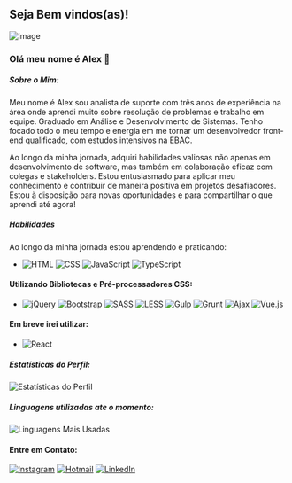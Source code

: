 ## Seja Bem vindos(as)!


![image](https://github.com/user-attachments/assets/118027d0-78e8-41bf-981c-abea09ea851a)



### Olá meu nome é Alex  👋

##### Sobre o Mim:

Meu nome é Alex sou analista de suporte com três anos de experiência na área onde aprendi muito sobre resolução de problemas e trabalho em equipe. Graduado em Análise e Desenvolvimento de Sistemas. Tenho focado todo o meu tempo e energia em me tornar um desenvolvedor front-end qualificado, com estudos intensivos na EBAC.

Ao longo da minha jornada, adquiri habilidades valiosas não apenas em desenvolvimento de software, mas também em colaboração eficaz com colegas e stakeholders. Estou entusiasmado para aplicar meu conhecimento e contribuir de maneira positiva em projetos desafiadores. Estou à disposição para novas oportunidades e para compartilhar o que aprendi até agora!

##### Habilidades
Ao longo da minha jornada estou aprendendo e praticando:


- ![HTML](https://img.shields.io/badge/-HTML5-E34F26?style=flat-square&logo=html5&logoColor=white) ![CSS](https://img.shields.io/badge/-CSS3-1572B6?style=flat-square&logo=css3) ![JavaScript](https://img.shields.io/badge/-JavaScript-F7DF1E?style=flat-square&logo=javascript&logoColor=black) ![TypeScript](https://img.shields.io/badge/-TypeScript-3178C6?style=flat-square&logo=typescript&logoColor=white) 

#### Utilizando Bibliotecas e Pré-processadores CSS:
- ![jQuery](https://img.shields.io/badge/-jQuery-0769AD?style=flat-square&logo=jquery&logoColor=white) ![Bootstrap](https://img.shields.io/badge/-Bootstrap-563D7C?style=flat-square&logo=bootstrap&logoColor=white) ![SASS](https://img.shields.io/badge/-SASS-CC6699?style=flat-square&logo=sass&logoColor=white) ![LESS](https://img.shields.io/badge/-LESS-1D365D?style=flat-square&logo=less&logoColor=white) ![Gulp](https://img.shields.io/badge/-Gulp-CF4647?style=flat-square&logo=gulp&logoColor=white) ![Grunt](https://img.shields.io/badge/-Grunt-FBA919?style=flat-square&logo=grunt&logoColor=white) ![Ajax](https://img.shields.io/badge/-Ajax-336791?style=flat-square&logo=ajax&logoColor=white) ![Vue.js](https://img.shields.io/badge/-Vue.js-4FC08D?style=flat-square&logo=vue.js&logoColor=white) 

 

#### Em breve irei utilizar:
- ![React](https://img.shields.io/badge/-React-61DAFB?style=flat-square&logo=react&logoColor=black) 




 
##### Estatísticas do Perfil:
![Estatísticas do Perfil](https://github-readme-stats.vercel.app/api?username=lostleleco&show_icons=true&theme=dark)
##### Linguagens utilizadas ate o momento:
![Linguagens Mais Usadas](https://github-readme-stats.vercel.app/api/top-langs/?username=lostleleco&layout=compact&theme=dark)
#### Entre em Contato:
[![Instagram](https://img.shields.io/badge/Instagram-%23E4405F.svg?&style=flat-square&logo=instagram&logoColor=white)](https://www.instagram.com/alex_soares_oliveira/)
[![Hotmail](https://img.shields.io/badge/Hotmail-%230078D4.svg?&style=flat-square&logo=microsoft-outlook&logoColor=white)](mailto:alex_soares_oliveira@hotmail.com)
[![LinkedIn](https://img.shields.io/badge/LinkedIn-%230077B5.svg?&style=flat-square&logo=linkedin&logoColor=white)](https://www.linkedin.com/in/alex-soares-de-oliveira-669885308/)




















